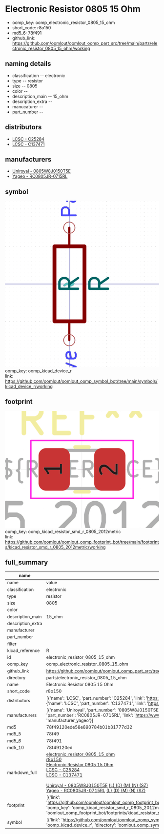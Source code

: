 # Electronic Resistor 0805 15 Ohm

  
* oomp_key: oomp_electronic_resistor_0805_15_ohm 
* short_code: r8o150
* md5_6: 78f491  
* github_link: https://github.com/oomlout/oomlout_oomp_part_src/tree/main/parts/electronic_resistor_0805_15_ohm/working  
## naming details
* classification -- electronic
* type -- resistor
* size -- 0805
* color -- 
* description_main -- 15_ohm
* description_extra -- 
* manucaturer -- 
* part_number -- 

## distributors
* [LCSC - C25284](https://lcsc.com/product-detail/C25284.html)  
* [LCSC - C137471](https://lcsc.com/product-detail/C137471.html)  

## manufacturers
* [Uniroyal - 0805W8J0150T5E]()  
* [Yageo - RC0805JR-0715RL](https://www.yageo.com/en/Chart/Download/pdf/RC0805JR-0715RL)  

## symbol

![](symbol/0/working/working_600.png)  
oomp_key: oomp_kicad_device_r  
link: https://github.com/oomlout/oomlout_oomp_symbol_bot/tree/main/symbols/kicad_device_r/working  

## footprint

![](footprint/0/working/working_600.png)  
oomp_key: oomp_kicad_resistor_smd_r_0805_2012metric  
link: https://github.com/oomlout/oomlout_oomp_footprint_bot/tree/main/footprints/kicad_resistor_smd_r_0805_2012metric/working  

## full_summary
| name | value | 
| --- | --- | 
| name | value | 
| classification | electronic | 
| type | resistor | 
| size | 0805 | 
| color |  | 
| description_main | 15_ohm | 
| description_extra |  | 
| manufacturer |  | 
| part_number |  | 
| filter |  | 
| kicad_reference | R | 
| id | electronic_resistor_0805_15_ohm | 
| oomp_key | oomp_electronic_resistor_0805_15_ohm | 
| github_link | https://github.com/oomlout/oomlout_oomp_part_src/tree/main/parts/electronic_resistor_0805_15_ohm/working | 
| directory | parts/electronic_resistor_0805_15_ohm | 
| name | Electronic Resistor 0805 15 Ohm | 
| short_code | r8o150 | 
| distributors | [{'name': 'LCSC', 'part_number': 'C25284', 'link': 'https://lcsc.com/product-detail/C25284.html', 'id': 'distributor_lcsc'}, {'name': 'LCSC', 'part_number': 'C137471', 'link': 'https://lcsc.com/product-detail/C137471.html', 'id': 'distributor_lcsc'}] | 
| manufacturers | [{'name': 'Uniroyal', 'part_number': '0805W8J0150T5E', 'link': '', 'id': 'manufacturer_uniroyal'}, {'name': 'Yageo', 'part_number': 'RC0805JR-0715RL', 'link': 'https://www.yageo.com/en/Chart/Download/pdf/RC0805JR-0715RL', 'id': 'manufacturer_yageo'}] | 
| md5 | 78f49120ede58e890784b01b31777d32 | 
| md5_5 | 78f49 | 
| md5_6 | 78f491 | 
| md5_10 | 78f49120ed | 
| markdown_full | [electronic_resistor_0805_15_ohm](https://github.com/oomlout/oomlout_oomp_part_src/tree/main/parts/electronic_resistor_0805_15_ohm/working)<br>[r8o150](https://github.com/oomlout/oomlout_oomp_part_src/tree/main/parts/electronic_resistor_0805_15_ohm/working)<br>[Electronic Resistor 0805 15 Ohm](https://github.com/oomlout/oomlout_oomp_part_src/tree/main/parts/electronic_resistor_0805_15_ohm/working)<br>[LCSC - C25284<br>](https://lcsc.com/product-detail/C25284.html)[LCSC - C137471<br>](https://lcsc.com/product-detail/C137471.html)<br>[Uniroyal - 0805W8J0150T5E]() [(L)  ](https://www.lcsc.com/search?q=0805W8J0150T5E)[(D)  ](https://www.digikey.com/en/products?,keywords=0805W8J0150T5E)[(M)  ](https://www.mouser.com/Search/Refine?Keyword=0805W8J0150T5E)[(N)  ](https://www.newark.com/search?st=0805W8J0150T5E)[(SZ)  ](https://so.szlcsc.com/global.html?k=0805W8J0150T5E)<br>[Yageo - RC0805JR-0715RL](https://www.yageo.com/en/Chart/Download/pdf/RC0805JR-0715RL) [(L)  ](https://www.lcsc.com/search?q=RC0805JR-0715RL)[(D)  ](https://www.digikey.com/en/products?,keywords=RC0805JR-0715RL)[(M)  ](https://www.mouser.com/Search/Refine?Keyword=RC0805JR-0715RL)[(N)  ](https://www.newark.com/search?st=RC0805JR-0715RL)[(SZ)  ](https://so.szlcsc.com/global.html?k=RC0805JR-0715RL)<br> | 
| footprint | [{'link': 'https://github.com/oomlout/oomlout_oomp_footprint_bot/tree/main/foootprntss/kicad_resistor_smd_r_0805_2012metric', 'oomp_key': 'oomp_kicad_resistor_smd_r_0805_2012metric', 'directory': 'oomlout_oomp_footprint_bot/footprints/kicad_resistor_smd_r_0805_2012metric//working/working.kicad_mod'}] | 
| symbol | [{'link': 'https://github.com/oomlout/oomlout_oomp_symbol_bot/tree/main/symbols/kicad_device_r', 'oomp_key': 'oomp_kicad_device_r', 'directory': 'oomlout_oomp_symbol_bot/symbols/kicad_device_r//working/working.kicad_sym'}] | 
